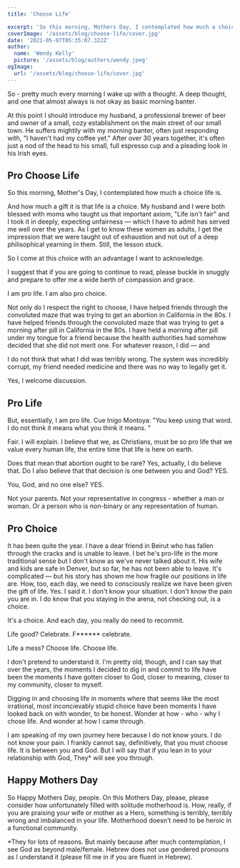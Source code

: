 ```yaml
---
title: 'Choose Life'

excerpt: 'So this morning, Mothers Day, I contemplated how much a choice life is.' 
coverImage: '/assets/blog/choose-life/cover.jpg'
date: '2021-05-07T05:35:07.322Z'
author:
  name: 'Wendy Kelly'
  picture: '/assets/blog/authors/wendy.jpeg'
ogImage:
  url: '/assets/blog/choose-life/cover.jpg'
---
```


So - pretty much every morning I wake up with a thought. A deep thought, and one that almost always is not okay as basic morning banter.

At this point I should introduce my husband, a professional brewer of beer and owner of a small, cozy establishment on the main street of our small town. He suffers mightily with my morning banter, often just responding with, "I haven't had my coffee yet." After over 30 years together, it's often just a nod of the head to his small, full espresso cup and a pleading look in his Irish eyes.

## Pro Choose Life

So this morning, Mother's Day, I contemplated how much a choice life is.

And how much a gift it is that life is a choice. My husband and I were both blessed with moms who taught us that important axiom, "Life isn't fair" and I took it in deeply, expecting unfairness — which I have to admit has served me well over the years. As I get to know these women as adults, I get the impression that we were taught out of exhaustion and not out of a deep philisophical yearning in them. Still, the lesson stuck.

So I come at this choice with an advantage I want to acknowledge. 

I suggest that if you are going to continue to read, please buckle in snuggly and prepare to offer me a wide berth of compassion and grace.

I am pro life. I am also pro choice.

Not only do I respect the right to choose, I have helped friends through the convoluted maze that was trying to get an abortion in California in the 80s. I have helped friends through the convoluted maze that was trying to get a morning after pill in California in the 80s. I have held a morning after pill under my tongue for a friend because the health authorities had somehow decided that she did not merit one. For whatever reason, I did — and 

I do not think that what I did was terribly wrong. The system was incredibly corrupt, my friend needed medicine and there was no way to legally get it. 

Yes, I welcome discussion. 

## Pro Life

But, essentially, I am pro life. Cue Inigo Montoya: "You keep using that word. I do not think it means what you think it means. "

Fair. I will explain. I believe that we, as Christians, must be so pro life that we value every human life, the entire time that life is here on earth.

Does that mean that abortion ought to be rare? Yes, actually, I do believe that. Do I also believe that that decision is one between you and God? YES. 

You, God, and no one else? YES.

Not your parents. Not your representative in congress - whether a man or woman. Or a person who is non-binary or any representation of human. 

## Pro Choice

It has been quite the year. I have a dear friend in Beirut who has fallen through the cracks and is unable to leave. I bet he's pro-life in the more traditional sense but I don't know as we've never talked about it. His wife and kids are safe in Denver, but so far, he has not been able to leave. It's complicated — but his story has shown me how fragile our positions in life are. How, too, each day, we need to consciously realize we have been given the gift of life. Yes. I said it. I don't know your situation. I don't know the pain you are in. I do know that you staying in the arena, not checking out, is a choice.

It's a choice. And each day, you really do need to recommit. 

Life good? Celebrate. F****** celebrate. 

Life a mess? Choose life. Choose life.

I don't pretend to understand it. I'm pretty old, though, and I can say that over the years, the moments I decided to dig in and commit to life have been the moments I have gotten closer to God, closer to meaning, closer to my community, closer to myself. 

Digging in and choosing life in moments where that seems like the most irrational, most inconcievably stupid choice have been moments I have looked back on with wonder, to be honest. Wonder at how - who - why I chose life. And wonder at how I came through.

I am speaking of my own journey here because I do not know yours. I do not know your pain. I frankly cannot say, definitively, that you must choose life. It is between you and God. But I will say that if you lean in to your relationship with God, They* will see you through.

## Happy Mothers Day

So Happy Mothers Day, people. On this Mothers Day, please, please consider how unfortunately filled with solitude motherhood is. How, really, if you are praising your wife or mother as a Hero, something is terribly, terribly wrong and imbalanced in your life. Motherhood doesn't need to be heroic in a functional community.

*They for lots of reasons. But mainly because after much contemplation, I see God as beyond male/female. Hebrew does not use gendered pronouns as I understand it (please fill me in if you are fluent in Hebrew). 




